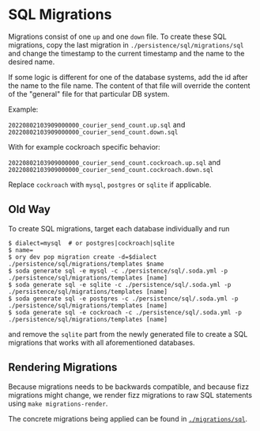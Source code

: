 # SQL Migrations

Migrations consist of one `up` and one `down` file.
To create these SQL migrations, copy the last migration in `./persistence/sql/migrations/sql` and change the timestamp to the current timestamp and the name to the desired name.

If some logic is different for one of the database systems, add the id after the name to the file name.
The content of that file will override the content of the "general" file for that particular DB system.

Example:

`20220802103909000000_courier_send_count.up.sql`
and
`20220802103909000000_courier_send_count.down.sql`

With for example cockroach specific behavior:

`20220802103909000000_courier_send_count.cockroach.up.sql`
and
`20220802103909000000_courier_send_count.cockroach.down.sql`

Replace `cockroach` with `mysql`, `postgres` or `sqlite` if applicable.

## Old Way

To create SQL migrations, target each database individually and run

```
$ dialect=mysql  # or postgres|cockroach|sqlite
$ name=
$ ory dev pop migration create -d=$dialect ./persistence/sql/migrations/templates $name
$ soda generate sql -e mysql -c ./persistence/sql/.soda.yml -p ./persistence/sql/migrations/templates [name]
$ soda generate sql -e sqlite -c ./persistence/sql/.soda.yml -p ./persistence/sql/migrations/templates [name]
$ soda generate sql -e postgres -c ./persistence/sql/.soda.yml -p ./persistence/sql/migrations/templates [name]
$ soda generate sql -e cockroach -c ./persistence/sql/.soda.yml -p ./persistence/sql/migrations/templates [name]
```

and remove the `sqlite` part from the newly generated file to create a SQL migrations that works with all
aforementioned databases.

## Rendering Migrations

Because migrations needs to be backwards compatible, and because fizz migrations might change, we render
fizz migrations to raw SQL statements using `make migrations-render`.

The concrete migrations being applied can be found in [`./migrations/sql`](./migrations/sql).
